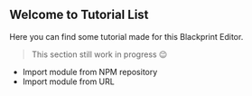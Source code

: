 ## Welcome to Tutorial List
Here you can find some tutorial made for this Blackprint Editor.

> This section still work in progress 😉

- Import module from NPM repository
- Import module from URL